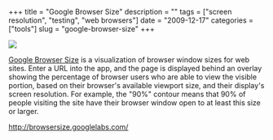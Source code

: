 +++
title = "Google Browser Size"
description = ""
tags = ["screen resolution", "testing", "web browsers"]
date = "2009-12-17"
categories = ["tools"]
slug = "google-browser-size"
+++


<div class="tool-screenshot mb1"><a href="http://browsersize.googlelabs.com/"><img id="bluga-thumbnail-2719" class="bluga-thumbnail custom" src="//media.konigi.com/bluga/
wt522fee1da71bf_custom.jpg"/></a></div><p><a href="http://browsersize.googlelabs.com/">Google Browser Size</a> is a visualization of browser window sizes for web sites. Enter a URL into the app, and the page is displayed behind an overlay showing the percentage of browser users who are able to view the visible portion, based on their browser's available viewport size, and their display's screen resolution. For example, the &quot;90%&quot; contour means that 90% of people visiting the site have their browser window open to at least this size or larger.</p>

  
<p><a href="http://browsersize.googlelabs.com/">http://browsersize.googlelabs.com/</a></p>
      
